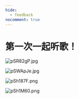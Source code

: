 ```yaml
---
hide:
  - feedback
nocomment: true
---
```


# 第一次一起听歌！

![pSR82gP.jpg](https://s1.ax1x.com/2023/02/08/pSR82gP.jpg)

![pSWApJe.jpg](https://s1.ax1x.com/2023/02/09/pSWApJe.jpg)

![pSh187F.png](https://s1.ax1x.com/2023/02/10/pSh187F.png)

![pSh1M60.png](https://s1.ax1x.com/2023/02/10/pSh1M60.png)